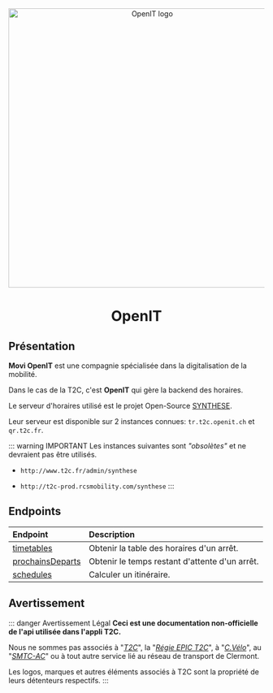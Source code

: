<div align="center">
  <img src="/openit.png" width="550px" alt="OpenIT logo"/>
  <br>
  <h1>OpenIT</h1>
</div>

## Présentation

**Movi OpenIT** est une compagnie spécialisée dans la digitalisation de la mobilité.

Dans le cas de la T2C, c'est **OpenIT** qui gère la backend des horaires.

Le serveur d'horaires utilisé est le projet Open-Source [SYNTHESE](https://git.openit.ch/rcsmobility/synthese).

Leur serveur est disponible sur 2 instances connues: `tr.t2c.openit.ch` et `qr.t2c.fr`.


::: warning IMPORTANT
Les instances suivantes sont *"obsolètes"* et ne devraient pas être utilisés.

* `http://www.t2c.fr/admin/synthese`

* `http://t2c-prod.rcsmobility.com/synthese`
:::


## Endpoints

| Endpoint                                  | Description                                                  |
| :---------------------------------------- | :----------------------------------------------------------- |
| [timetables](/OpenIT/timetables.md)       | Obtenir la table des horaires d'un arrêt.                    |
| [prochainsDeparts](/OpenIT/prochainsDeparts.md) | Obtenir le temps restant d'attente d'un arrêt.               |
| [schedules](/OpenIT/schedules.md)         | Calculer un itinéraire.                                      |

## Avertissement
::: danger Avertissement Légal
**Ceci est une documentation non-officielle de l'api utilisée dans l'appli T2C.**

Nous ne sommes pas associés à "*[T2C](https://www.t2c.fr/)*", la "*[Régie EPIC T2C](https://annuaire-entreprises.data.gouv.fr/entreprise/regie-des-transports-urbains-de-l-agglomeration-clermontoise-t2c-789515160)*", à "*[C.Vélo](https://www.c-velo.fr/)*", au "*[SMTC-AC](https://www.smtc-clermont-agglo.fr/)*" ou à tout autre service lié au réseau de transport de Clermont.

Les logos, marques et autres éléments associés à T2C sont la propriété de leurs détenteurs respectifs.
:::
